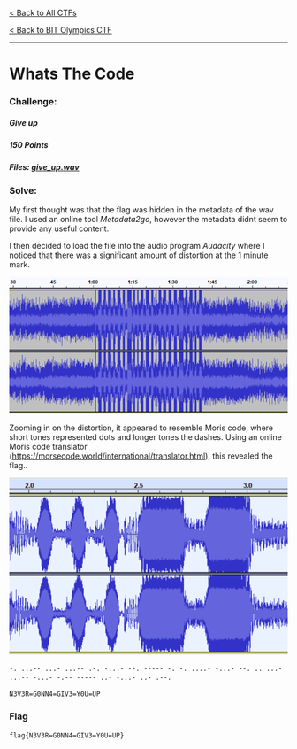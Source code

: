 [< Back to All CTFs](https://github.com/KrisLloyd/Python/tree/master/CTF#ctf-solves)

[< Back to BIT Olympics CTF](https://github.com/KrisLloyd/Python/tree/master/CTF#bit-olymipcs-march-2021)
***

# Whats The Code


### Challenge:
##### Give up
##### 150 Points
##### Files: [give_up.wav](give_up.wav)

### Solve:

My first thought was that the flag was hidden in the metadata of the wav file. I used an online tool *Metadata2go*, however the metadata didnt seem to provide any useful content.

I then decided to load the file into the audio program *Audacity* where I noticed that there was a significant amount of distortion at the 1 minute mark. 

![CodeWAV](CodeWAV.PNG)

Zooming in on the distortion, it appeared to resemble Moris code, where short tones represented dots and longer tones the dashes. Using an online Moris code translator (https://morsecode.world/international/translator.html), this revealed the flag..

![CodeWAVZoom](CodeWAVZoom.PNG)

```
-. ...-- ...- ...-- .-. -...- --. ----- -. -. ....- -...- --. .. ...- ...-- -...- -.-- ----- ..- -...- ..- .--.
```

```
N3V3R=G0NN4=GIV3=Y0U=UP
```

### Flag
```
flag{N3V3R=G0NN4=GIV3=Y0U=UP}
```
